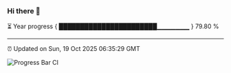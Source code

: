 ### Hi there 👋

⏳ Year progress { ███████████████████████▁▁▁▁▁▁▁ } 79.80 %

---

⏰ Updated on Sun, 19 Oct 2025 06:35:29 GMT

![Progress Bar CI](https://github.com/DhruviPatel157/GitHub-Actions-Demo/workflows/Progress%20Bar%20CI/badge.svg)

